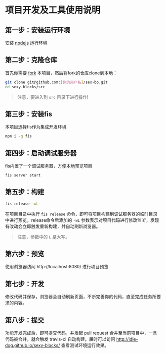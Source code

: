 # 项目开发及工具使用说明

## 第一步：安装运行环境

安装 [nodejs](https://nodejs.org/) 运行环境

## 第二步：克隆仓库

首先你需要 [fork](https://help.github.com/articles/fork-a-repo/) 本项目，然后将fork的仓库clone到本地：

```bash
git clone git@github.com:[你的用户名]/sex-bo.git
cd sexy-blocks/src
```

> 注意，要进入到 ``src`` 目录下进行操作!

## 第三步：安装fis

本项目选择fis作为集成开发环境

```bash
npm i -g fis
```
## 第四步：启动调试服务器

fis内置了一个调试服务器，方便本地预览项目

```bash
fis server start
```

## 第五步：构建

```bash
fis release -wL
```

在项目目录中执行 ``fis release`` 命令，即可将项目构建到调试服务器的临时目录中进行预览，release命令后添加的 ``-wL`` 参数表示对项目代码进行修改监听，发现有改动会立即触发重新构建，并自动刷新浏览器。

> 注意，参数中的 ``L`` 是大写。

## 第六步：预览

使用浏览器访问 http://localhost:8080/ 进行项目预览

## 第七步：开发

修改代码并保存，浏览器会自动刷新页面，不断完善你的代码，直至完成任务所要求的内容。

## 第八步：提交

功能开发完成后，即可提交代码，并发起 pull request 合并至当前项目中，一旦代码被合并，就会触发 travis-ci 自动构建，届时可以访问 http://idle-dog.github.io/sexy-blocks/ 查看测试环境运行效果。
